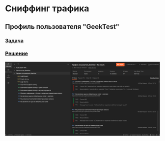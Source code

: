 # Сниффинг трафика

## Профиль пользователя "GeekTest" 

### [Задача](https://docs.google.com/document/d/1vm7A-UApKZQfKSXGON_hn3oEjmVPNydDY47Tk6ahUJA/edit?usp=drive_link)

### [Решение](https://drive.google.com/drive/folders/1vE3wz3F824jIkZKvUMDw8kwXMx8nIv4a?usp=drive_link)

![Header](https://github.com/VladimirBychkov33/postman/blob/main/run%20user%20profile.png)